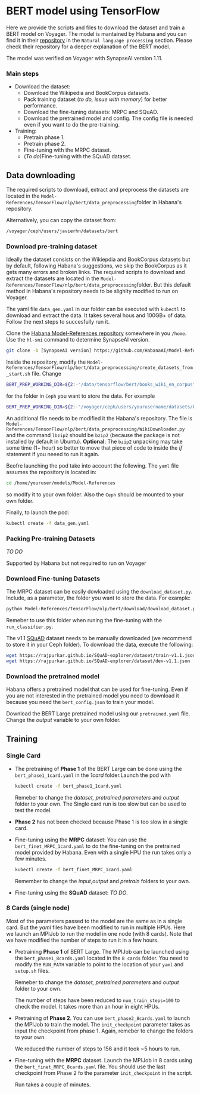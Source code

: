 # BERT model using TensorFlow
Here we provide the scripts and files to download the dataset and train a BERT model on Voyager. The model is mantained by Habana and you can find it in their [repository](https://github.com/HabanaAI/Model-References) in the `Natural language processing` section. Please check their repository for a deeper explanation of the BERT model.

The model was verified on Voyager with SynapseAI version 1.11.

### Main steps
- Download the dataset:
  - Download the Wikipedia and BookCorpus datasets.
  - Pack training dataset (*to do, issue with memory*) for better performance.
  - Download the fine-tuning datasets: MRPC and SQuAD.
  - Download the pretrained model and config. The config file is needed even if you want to do the pre-training.
- Training:
  - Pretrain phase 1.
  - Pretrain phase 2.
  - Fine-tuning with the MRPC dataset.
  - (*To do*)Fine-tuning with the SQuAD dataset.

## Data downloading
The required scripts to download, extract and preprocess the datasets are located in the `Model-References/TensorFlow/nlp/bert/data_preprocessing`folder in Habana's repository.

Alternatively, you can copy the dataset from:

```bash
/voyager/ceph/users/javierhn/datasets/bert
```

### Download pre-training dataset

Ideally the dataset consists on the Wikiepdia and BookCorpus datasets but by default, following Habana's suggestions, we skip the BookCorpus as it gets many errors and broken links. The required scripts to download and extract the datasets are located in the `Model-References/TensorFlow/nlp/bert/data_preprocessing`folder. But this default method in Habana's repository needs to be slighlty modified to run on Voyager.

The yaml file `data_gen.yaml` in our folder can be executed with `kubectl` to download and extract the data. It takes several hous and 100GB+ of data. Follow the next steps to succesfully run it.

Clone the [Habana Model-References repository](https://github.com/HabanaAI/Model-References) somewhere in you `/home`. Use the `hl-smi` command to determine SynapseAI version.

```bash
git clone -b [SynapseAI version] https://github.com/HabanaAI/Model-References
```
Inside the repository, modify the  `Model-References/TensorFlow/nlp/bert/data_preprocessing/create_datasets_from_start.sh` file. Change
```bash
BERT_PREP_WORKING_DIR=${2:-"/data/tensorflow/bert/books_wiki_en_corpus"}  
```
for the folder in `Ceph` you want to store the data. For example
```bash
BERT_PREP_WORKING_DIR=${2:-"/voyager/ceph/users/yourusername/datasets/bert/books_wiki_en_corpus"
``` 

An additional file needs to be modified it the Habana's repository. The file is `Model-References/TensorFlow/nlp/bert/data_preprocessing/WikiDownloader.py` and the command `lbzip2` should be `bzip2` (because the package is not installed by default in Ubuntu). **Optional**: The `bzip2` unpacking may take some time (1+ hour) so better to move that piece of code to inside the *if* statement if you neeed to run it again.


Beofre launching the pod take into account the following. The `yaml` file assumes the repository is located in:
```bash
cd /home/youruser/models/Model-References
```
so modify it to your own folder. Also the `Ceph` should be mounted to your own folder.

Finally, to launch the pod:

```bash
kubectl create -f data_gen.yaml 
```

### Packing Pre-training Datasets
*TO DO*

Supported by Habana but not required to run on Voyager


### Download Fine-tuning Datasets

The MRPC dataset can be easily dowloaded using the `download_dataset.py`. Include, as a parameter, the folder you want to store the data. For example:
``` bash
python Model-References/TensorFlow/nlp/bert/download/download_dataset.py /voyager/ceph/users/youruser/datasets/bert/MRPC
```
Remeber to use this folder when runing the fine-tuning with the `run_classifier.py`.

The v1.1 [SQuAD](https://rajpurkar.github.io/SQuAD-explorer/) dataset needs to be manually downloaded (we recommend to store it in your Ceph folder). To download the data, execute the following:

```bash
wget https://rajpurkar.github.io/SQuAD-explorer/dataset/train-v1.1.json
wget https://rajpurkar.github.io/SQuAD-explorer/dataset/dev-v1.1.json
```

### Download the pretrained model
Habana offers a pretrained model that can be used for fine-tuning. Even if you are not interested in the pretrained model you need to download it because you need the `bert_config.json` to train your model.

Download the BERT Large pretrained model using our `pretrained.yaml` file. Change the *output* variable to your own folder.

## Training
### Single Card

- The pretraining of **Phase 1** of the BERT Large can be done using the `bert_phase1_1card.yaml` in the *1card* folder.Launch the pod with
  ```bash
  kubectl create -f bert_phase1_1card.yaml
  ```   
  Remeber to change the *dataset, pretrained parameters* and *output* folder to your own. The Single card run is too slow but can be used to test the model.

- **Phase 2** has not been checked because Phase 1 is too slow in a single card.

- Fine-tuning using the **MRPC** dataset:
  You can use the `bert_finet_MRPC_1card.yaml` to do the fine-tuning on the pretrained model provided by Habana. Even with a single HPU the run takes only a few minutes.
  ```bash
  kubectl create -f bert_finet_MRPC_1card.yaml 
  ```
  Remember to change the *input*,*output* and *pretrain* folders to your own.

- Fine-tuning using the **SQuAD** dataset:
  *TO DO*. 

### 8 Cards (single node)

Most of the parameters passed to the model are the same as in a single card. But the *yaml* files have been modified to run in multiple HPUs. Here we launch an MPIJob to run the model in one node (with 8 cards). Note that we have modified the number of steps to run it in a few hours.

- Pretraining **Phase 1** of BERT Large. The MPIJob can be launched using the `bert_phase1_8cards.yaml` located in the `8 cards` folder. You need to modify the `RUN_PATH` variable to point to the location of your `yaml` and `setup.sh` files. 
 
  Remeber to change the *dataset, pretrained parameters* and *output* folder to your own.

  The number of steps have been reduced to `num_train_steps=100` to check the model. It takes more than an hour in eight HPUs.

- Pretraining of **Phase 2**. You can use `bert_phase2_8cards.yaml` to launch the MPIJob to train the model. The `init_checkpoint` parameter takes as input the checkpoint from phase 1. Again, remeber to change the folders to your own.

  We reduced the number of steps to 156 and it took ~5 hours to run.

- Fine-tuning with the **MRPC** dataset. Launch the MPIJob in 8 cards using the `bert_finet_MRPC_8cards.yaml` file. You should use the last checkpoint from Phase 2 fo the parameter `init_checkpoint` in the script.

  Run takes a couple of minutes.     

